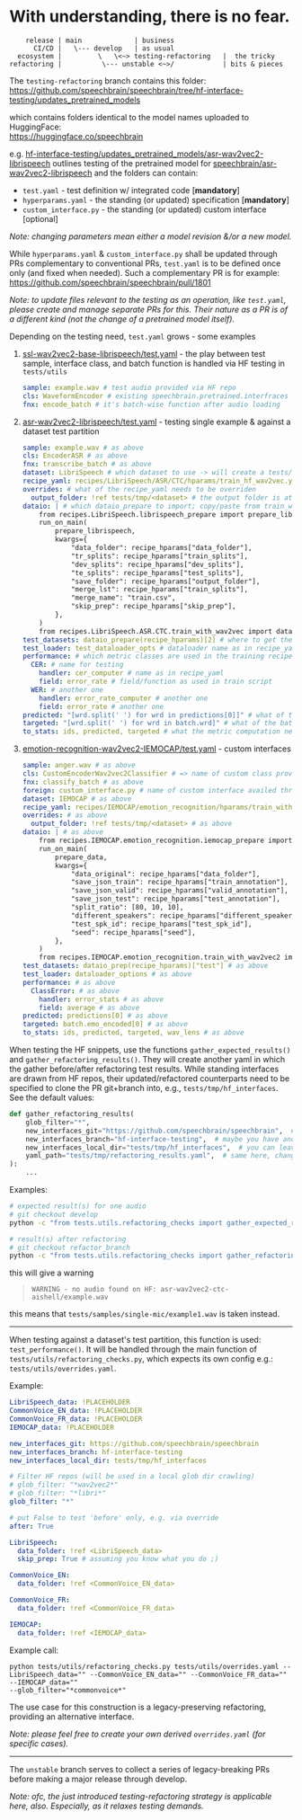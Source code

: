 # With understanding, there is no fear.
```
    release | main             | business
      CI/CD |   \--- develop   | as usual
  ecosystem |         \   \<~> testing-refactoring   |  the tricky
refactoring |          \--- unstable <~>/            | bits & pieces
```

The `testing-refactoring` branch contains this folder:<br/>
https://github.com/speechbrain/speechbrain/tree/hf-interface-testing/updates_pretrained_models

which contains folders identical to the model names uploaded to HuggingFace:<br/>
https://huggingface.co/speechbrain

e.g. [hf-interface-testing/updates_pretrained_models/asr-wav2vec2-librispeech](https://github.com/speechbrain/speechbrain/tree/hf-interface-testing/updates_pretrained_models/asr-wav2vec2-librispeech) outlines testing of the pretrained model for [speechbrain/asr-wav2vec2-librispeech](https://huggingface.co/speechbrain/asr-wav2vec2-librispeech) and the folders can contain:
* `test.yaml` - test definition w/ integrated code [**mandatory**]
* `hyperparams.yaml` - the standing (or updated) specification [**mandatory**]
* `custom_interface.py` - the standing (or updated) custom interface [optional]

_Note: changing parameters mean either a model revision &/or a new model._

While `hyperparams.yaml` & `custom_interface.py` shall be updated through PRs complementary to conventional PRs, `test.yaml` is to be defined once only (and fixed when needed).
Such a complementary PR is for example:
https://github.com/speechbrain/speechbrain/pull/1801

_Note: to update files relevant to the testing as an operation, like `test.yaml`, please create and manage separate PRs for this. Their nature as a PR is of a different kind (not the change of a pretrained model itself)._

Depending on the testing need, `test.yaml` grows - some examples
1. [ssl-wav2vec2-base-librispeech/test.yaml](https://github.com/speechbrain/speechbrain/blob/hf-interface-testing/updates_pretrained_models/ssl-wav2vec2-base-librispeech/test.yaml) - the play between test sample, interface class, and batch function is handled via HF testing in `tests/utils`
   ```yaml
   sample: example.wav # test audio provided via HF repo
   cls: WaveformEncoder # existing speechbrain.pretrained.interfraces class
   fnx: encode_batch # it's batch-wise function after audio loading
   ```
2. [asr-wav2vec2-librispeech/test.yaml](https://github.com/speechbrain/speechbrain/blob/hf-interface-testing/updates_pretrained_models/asr-wav2vec2-librispeech/test.yaml) - testing single example & against a dataset test partition
   ```yaml
   sample: example.wav # as above
   cls: EncoderASR # as above
   fnx: transcribe_batch # as above
   dataset: LibriSpeech # which dataset to use -> will create a tests/tmp/LibriSpeech folder
   recipe_yaml: recipes/LibriSpeech/ASR/CTC/hparams/train_hf_wav2vec.yaml # the training recipe for dataloader etc
   overrides: # what of the recipe_yaml needs to be overriden
     output_folder: !ref tests/tmp/<dataset> # the output folder is at the tmp dataset (data prep & eval tasks only)
   dataio: | # which dataio_prepare to import; copy/paste from train_with_wav2vec.py — pay attention to the last line (their dataio_prepare needs to know how to prepare the recipe dataset)
       from recipes.LibriSpeech.librispeech_prepare import prepare_librispeech
       run_on_main(
           prepare_librispeech,
           kwargs={
               "data_folder": recipe_hparams["data_folder"],
               "tr_splits": recipe_hparams["train_splits"],
               "dev_splits": recipe_hparams["dev_splits"],
               "te_splits": recipe_hparams["test_splits"],
               "save_folder": recipe_hparams["output_folder"],
               "merge_lst": recipe_hparams["train_splits"],
               "merge_name": "train.csv",
               "skip_prep": recipe_hparams["skip_prep"],
           },
       )
       from recipes.LibriSpeech.ASR.CTC.train_with_wav2vec import dataio_prepare
   test_datasets: dataio_prepare(recipe_hparams)[2] # where to get the test dataset from that prep pipeline (w/ input args)
   test_loader: test_dataloader_opts # dataloader name as in recipe_yaml
   performance: # which metric classes are used in the training recipe
     CER: # name for testing
       handler: cer_computer # name as in recipe_yaml
       field: error_rate # field/function as used in train script
     WER: # another one
       handler: error_rate_computer # another one
       field: error_rate # another one
   predicted: "[wrd.split(' ') for wrd in predictions[0]]" # what of the forward to use to compute metrics
   targeted: "[wrd.split(' ') for wrd in batch.wrd]" # what of the batch ground-of-truth to use to compute metrics
   to_stats: ids, predicted, targeted # what the metric computation needs from each batch
   ```
3. [emotion-recognition-wav2vec2-IEMOCAP/test.yaml](https://github.com/speechbrain/speechbrain/blob/hf-interface-testing/updates_pretrained_models/emotion-recognition-wav2vec2-IEMOCAP/test.yaml) - custom interfaces
   ```yaml
   sample: anger.wav # as above
   cls: CustomEncoderWav2vec2Classifier # => name of custom class provided through custom interface
   fnx: classify_batch # as above
   foreign: custom_interface.py # name of custom interface availed through HF repo
   dataset: IEMOCAP # as above
   recipe_yaml: recipes/IEMOCAP/emotion_recognition/hparams/train_with_wav2vec2.yaml # as above
   overrides: # as above
     output_folder: !ref tests/tmp/<dataset> # as above
   dataio: | # as above
       from recipes.IEMOCAP.emotion_recognition.iemocap_prepare import prepare_data
       run_on_main(
           prepare_data,
           kwargs={
               "data_original": recipe_hparams["data_folder"],
               "save_json_train": recipe_hparams["train_annotation"],
               "save_json_valid": recipe_hparams["valid_annotation"],
               "save_json_test": recipe_hparams["test_annotation"],
               "split_ratio": [80, 10, 10],
               "different_speakers": recipe_hparams["different_speakers"],
               "test_spk_id": recipe_hparams["test_spk_id"],
               "seed": recipe_hparams["seed"],
           },
       )
       from recipes.IEMOCAP.emotion_recognition.train_with_wav2vec2 import dataio_prep
   test_datasets: dataio_prep(recipe_hparams)["test"] # as above
   test_loader: dataloader_options # as above
   performance: # as above
     ClassError: # as above
       handler: error_stats # as above
       field: average # as above
   predicted: predictions[0] # as above
   targeted: batch.emo_encoded[0] # as above
   to_stats: ids, predicted, targeted, wav_lens # as above
   ```

When testing the HF snippets, use the functions `gather_expected_results()` and `gather_refactoring_results()`.
They will create another yaml in which the gather before/after refactoring test results.
While standing interfaces are drawn from HF repos, their updated/refactored counterparts need to be specified to clone the PR git+branch into, e.g., `tests/tmp/hf_interfaces`. See the default values:
```python
def gather_refactoring_results(
    glob_filter="*",
    new_interfaces_git="https://github.com/speechbrain/speechbrain",  # change to yours
    new_interfaces_branch="hf-interface-testing",  # maybe you have another branch
    new_interfaces_local_dir="tests/tmp/hf_interfaces",  # you can leave this, or put it elsewhere
    yaml_path="tests/tmp/refactoring_results.yaml",  # same here, change only if necessary
):
    ...
```

Examples:
```bash
# expected result(s) for one audio
# git checkout develop
python -c "from tests.utils.refactoring_checks import gather_expected_results;gather_expected_results('asr-wav2vec2-ctc-aishell')"

# result(s) after refactoring
# git checkout refactor_branch
python -c "from tests.utils.refactoring_checks import gather_refactoring_results;gather_refactoring_results('asr-wav2vec2-ctc-aishell')"
```
this will give a warning
>     WARNING - no audio found on HF: asr-wav2vec2-ctc-aishell/example.wav
this means that `tests/samples/single-mic/example1.wav` is taken instead.

---

When testing against a dataset's test partition, this function is used: `test_performance()`.
It will be handled through the main function of `tests/utils/refactoring_checks.py`, which expects its own config e.g.:
`tests/utils/overrides.yaml`.

Example:
```yaml
LibriSpeech_data: !PLACEHOLDER
CommonVoice_EN_data: !PLACEHOLDER
CommonVoice_FR_data: !PLACEHOLDER
IEMOCAP_data: !PLACEHOLDER

new_interfaces_git: https://github.com/speechbrain/speechbrain
new_interfaces_branch: hf-interface-testing
new_interfaces_local_dir: tests/tmp/hf_interfaces

# Filter HF repos (will be used in a local glob dir crawling)
# glob_filter: "*wav2vec2*"
# glob_filter: "*libri*"
glob_filter: "*"

# put False to test 'before' only, e.g. via override
after: True

LibriSpeech:
  data_folder: !ref <LibriSpeech_data>
  skip_prep: True # assuming you know what you do ;)

CommonVoice_EN:
  data_folder: !ref <CommonVoice_EN_data>

CommonVoice_FR:
  data_folder: !ref <CommonVoice_FR_data>

IEMOCAP:
  data_folder: !ref <IEMOCAP_data>
```

Example call:
```
python tests/utils/refactoring_checks.py tests/utils/overrides.yaml --LibriSpeech_data="" --CommonVoice_EN_data="" --CommonVoice_FR_data="" --IEMOCAP_data=""
--glob_filter="*commonvoice*"
```

The use case for this construction is a legacy-preserving refactoring, providing an alternative interface.

_Note: please feel free to create your own derived `overrides.yaml` (for specific cases)._

---

The `unstable` branch serves to collect a series of legacy-breaking PRs before making a major release through develop.

_Note: ofc, the just introduced testing-refactoring strategy is applicable here, also. Especially, as it relaxes testing demands._

